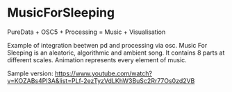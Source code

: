 # MusicForSleeping
PureData + OSC5 + Processing = Music + Visualisation

Example of integration beetwen pd and processing via osc. Music For Sleeping is an aleatoric, algorithmic and ambient song. It contains 8 parts at different scales. Animation represents every element of music.

Sample version:
https://www.youtube.com/watch?v=KOZABs4Pl3A&list=PLf-2ezTyzVdLKhW3BuSc2Rr77Os0zd2VB
